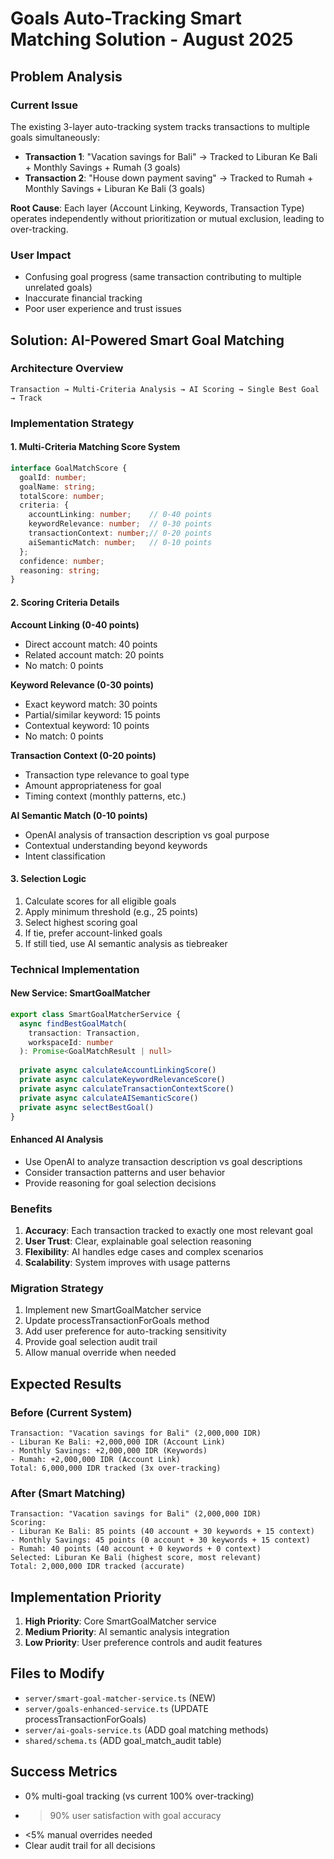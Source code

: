 # Goals Auto-Tracking Smart Matching Solution - August 2025

## Problem Analysis

### Current Issue
The existing 3-layer auto-tracking system tracks transactions to multiple goals simultaneously:
- **Transaction 1**: "Vacation savings for Bali" → Tracked to Liburan Ke Bali + Monthly Savings + Rumah (3 goals)
- **Transaction 2**: "House down payment saving" → Tracked to Rumah + Monthly Savings + Liburan Ke Bali (3 goals)

**Root Cause**: Each layer (Account Linking, Keywords, Transaction Type) operates independently without prioritization or mutual exclusion, leading to over-tracking.

### User Impact
- Confusing goal progress (same transaction contributing to multiple unrelated goals)
- Inaccurate financial tracking 
- Poor user experience and trust issues

## Solution: AI-Powered Smart Goal Matching

### Architecture Overview
```
Transaction → Multi-Criteria Analysis → AI Scoring → Single Best Goal → Track
```

### Implementation Strategy

#### 1. Multi-Criteria Matching Score System
```typescript
interface GoalMatchScore {
  goalId: number;
  goalName: string;
  totalScore: number;
  criteria: {
    accountLinking: number;    // 0-40 points
    keywordRelevance: number;  // 0-30 points  
    transactionContext: number;// 0-20 points
    aiSemanticMatch: number;   // 0-10 points
  };
  confidence: number;
  reasoning: string;
}
```

#### 2. Scoring Criteria Details

**Account Linking (0-40 points)**
- Direct account match: 40 points
- Related account match: 20 points  
- No match: 0 points

**Keyword Relevance (0-30 points)**
- Exact keyword match: 30 points
- Partial/similar keyword: 15 points
- Contextual keyword: 10 points
- No match: 0 points

**Transaction Context (0-20 points)**
- Transaction type relevance to goal type
- Amount appropriateness for goal
- Timing context (monthly patterns, etc.)

**AI Semantic Match (0-10 points)**
- OpenAI analysis of transaction description vs goal purpose
- Contextual understanding beyond keywords
- Intent classification

#### 3. Selection Logic
1. Calculate scores for all eligible goals
2. Apply minimum threshold (e.g., 25 points)
3. Select highest scoring goal
4. If tie, prefer account-linked goals
5. If still tied, use AI semantic analysis as tiebreaker

### Technical Implementation

#### New Service: SmartGoalMatcher
```typescript
export class SmartGoalMatcherService {
  async findBestGoalMatch(
    transaction: Transaction, 
    workspaceId: number
  ): Promise<GoalMatchResult | null>
  
  private async calculateAccountLinkingScore()
  private async calculateKeywordRelevanceScore() 
  private async calculateTransactionContextScore()
  private async calculateAISemanticScore()
  private async selectBestGoal()
}
```

#### Enhanced AI Analysis
- Use OpenAI to analyze transaction description vs goal descriptions
- Consider transaction patterns and user behavior
- Provide reasoning for goal selection decisions

### Benefits
1. **Accuracy**: Each transaction tracked to exactly one most relevant goal
2. **User Trust**: Clear, explainable goal selection reasoning  
3. **Flexibility**: AI handles edge cases and complex scenarios
4. **Scalability**: System improves with usage patterns

### Migration Strategy
1. Implement new SmartGoalMatcher service
2. Update processTransactionForGoals method
3. Add user preference for auto-tracking sensitivity
4. Provide goal selection audit trail
5. Allow manual override when needed

## Expected Results

### Before (Current System)
```
Transaction: "Vacation savings for Bali" (2,000,000 IDR)
- Liburan Ke Bali: +2,000,000 IDR (Account Link)
- Monthly Savings: +2,000,000 IDR (Keywords) 
- Rumah: +2,000,000 IDR (Account Link)
Total: 6,000,000 IDR tracked (3x over-tracking)
```

### After (Smart Matching)
```
Transaction: "Vacation savings for Bali" (2,000,000 IDR)
Scoring:
- Liburan Ke Bali: 85 points (40 account + 30 keywords + 15 context)
- Monthly Savings: 45 points (0 account + 30 keywords + 15 context)  
- Rumah: 40 points (40 account + 0 keywords + 0 context)
Selected: Liburan Ke Bali (highest score, most relevant)
Total: 2,000,000 IDR tracked (accurate)
```

## Implementation Priority
1. **High Priority**: Core SmartGoalMatcher service
2. **Medium Priority**: AI semantic analysis integration
3. **Low Priority**: User preference controls and audit features

## Files to Modify
- `server/smart-goal-matcher-service.ts` (NEW)
- `server/goals-enhanced-service.ts` (UPDATE processTransactionForGoals)
- `server/ai-goals-service.ts` (ADD goal matching methods)
- `shared/schema.ts` (ADD goal_match_audit table)

## Success Metrics
- 0% multi-goal tracking (vs current 100% over-tracking)
- >90% user satisfaction with goal accuracy
- <5% manual overrides needed
- Clear audit trail for all decisions
